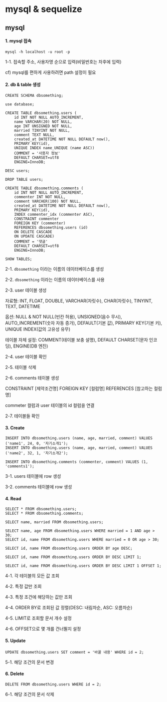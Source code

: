 # mysql & sequelize

## mysql

#### 1. mysql 접속

```mysql
mysql -h localhost -u root -p
```

1-1. 접속할 주소, 사용자명 순으로 입력(비밀번호는 차후에 입력)

cf) mysql를 편하게 사용하려면 path 설정이 필요



#### 2. db & table 생성

```mysql
CREATE SCHEMA dbsomething;

use database;

CREATE TABLE dbsomething.users (
    id INT NOT NULL AUTO_INCREMENT,
    name VARCHAR(20) NOT NULL,
    age INT UNSIGNED NOT NULL,
    married TINYINT NOT NULL,
    comment TEXT NULL,
    created_at DATETIME NOT NULL DEFAULT now(),
    PRIMARY KEY(id),
    UNIQUE INDEX name_UNIQUE (name ASC))
    COMMENT = '사용자 정보'
    DEFAULT CHARSET=utf8
    ENGINE=InnoDB;
    
DESC users;

DROP TABLE users;

CREATE TABLE dbsomething.comments (
    id INT NOT NULL AUTO_INCREMENT,
    commenter INT NOT NULL,
    comment VARCHER(100) NOT NULL,
    created_at DATETIME NOT NULL DEFAULT now(),
    PRIMARY KEY(id),
    INDEX commenter_idx (commenter ASC),
    CONSTRAINT commenter
    FOREIGN KEY (commenter)
    REFERENCES dbsomething.users (id)
    ON DELETE CASCADE
    ON UPDATE CASCADE)
    COMMENT = '댓글'
    DEFAULT CHARSET=utf8
    ENGINE=InnoDB;
    
SHOW TABLES;
```

2-1. `dbsomething` 이라는 이름의 데이터베이스를  생성

2-2. `dbsomething` 이라는 이름의 데이터베이스를  사용

2-3. user 테이블 생성

자료형: INT, FLOAT, DOUBLE, VARCHAR(자릿수), CHAR(자릿수), TINYINT, TEXT, DATETIME

옵션: NULL & NOT NULL(빈칸 허용), UNSIGNED(음수 무시), AUTO_INCREMENT(숫자 자동 증가), DEFAULT(기본 값), PRIMARY KEY(기본 키), UNIQUE INDEX(값의 고유성 유무)

테이블 자체 설정: COMMENT(테이블 보충 설명), DEFAULT CHARSET(문자 인코딩), ENGINE(DB 엔진)

2-4. user 테이블 확인

2-5. 테이블 삭제

2-6. comments 테이블 생성

CONSTRAINT [제약조건명] FOREIGN KEY [컬럼명] REFERENCES [참고하는 컬럼명]

commeter 컬럼과 user 테이블의 id 컬럼을 연결

2-7. 테이블들 확인



#### 3. Create

```mysql
INSERT INTO dbsomething.users (name, age, married, comment) VALUES ('name1', 24, 0, '자기소개1');
INSERT INTO dbsomething.users (name, age, married, comment) VALUES ('name2', 32, 1, '자기소개2');

INSERT INTO dbsomething.comments (commenter, comment) VALUES (1, 'comments1');
```

3-1. users 테이블에 row 생성

3-2. comments 테이블에 row 생성



#### 4. Read

```mysql
SELECT * FROM dbsomething.users;
SELECT * FROM dbsomething.comments;

SELECT name, married FROM dbsomething.users;

SELECT name, age FROM dbsomething.users WHERE married = 1 AND age > 30;
SELECT id, name FROM dbsomething.users WHERE married = 0 OR age > 30;

SELECT id, name FROM dbsomething.users ORDER BY age DESC;

SELECT id, name FROM dbsomething.users ORDER BY DESC LIMIT 1;

SELECT id, name FROM dbsomething.users ORDER BY DESC LIMIT 1 OFFSET 1;
```

4-1. 각 테이블의 모든 값 조회

4-2. 특정 값만 조회

4-3. 특정 조건에 해당하는 값만 조회

4-4. ORDER BY로 조회된 값 정렬(DESC: 내림차순, ASC: 오름차순)

4-5. LIMIT로 조회할 문서 개수 설정

4-6. OFFSET으로 몇 개를 건너뛸지 설정



#### 5. Update

```mysql
UPDATE dbsomething.users SET comment = '바꿀 내용' WHERE id = 2; 
```

5-1. 해당 조건의 문서 변경



#### 6. Delete

```mysql
DELETE FROM dbsomething.users WHERE id = 2;
```

6-1. 해당 조건의 문서 삭제